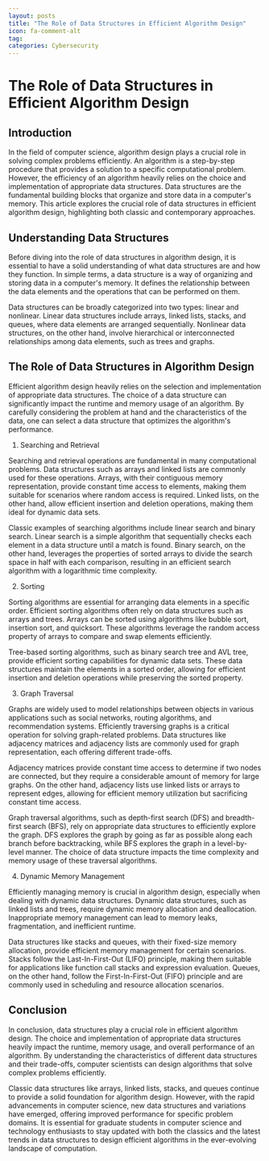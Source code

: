 ```yaml
---
layout: posts
title: "The Role of Data Structures in Efficient Algorithm Design"
icon: fa-comment-alt
tag:      
categories: Cybersecurity
---
```



# The Role of Data Structures in Efficient Algorithm Design

## Introduction

In the field of computer science, algorithm design plays a crucial role in solving complex problems efficiently. An algorithm is a step-by-step procedure that provides a solution to a specific computational problem. However, the efficiency of an algorithm heavily relies on the choice and implementation of appropriate data structures. Data structures are the fundamental building blocks that organize and store data in a computer's memory. This article explores the crucial role of data structures in efficient algorithm design, highlighting both classic and contemporary approaches.

## Understanding Data Structures

Before diving into the role of data structures in algorithm design, it is essential to have a solid understanding of what data structures are and how they function. In simple terms, a data structure is a way of organizing and storing data in a computer's memory. It defines the relationship between the data elements and the operations that can be performed on them.

Data structures can be broadly categorized into two types: linear and nonlinear. Linear data structures include arrays, linked lists, stacks, and queues, where data elements are arranged sequentially. Nonlinear data structures, on the other hand, involve hierarchical or interconnected relationships among data elements, such as trees and graphs.

## The Role of Data Structures in Algorithm Design

Efficient algorithm design heavily relies on the selection and implementation of appropriate data structures. The choice of a data structure can significantly impact the runtime and memory usage of an algorithm. By carefully considering the problem at hand and the characteristics of the data, one can select a data structure that optimizes the algorithm's performance.

1. Searching and Retrieval

Searching and retrieval operations are fundamental in many computational problems. Data structures such as arrays and linked lists are commonly used for these operations. Arrays, with their contiguous memory representation, provide constant time access to elements, making them suitable for scenarios where random access is required. Linked lists, on the other hand, allow efficient insertion and deletion operations, making them ideal for dynamic data sets.

Classic examples of searching algorithms include linear search and binary search. Linear search is a simple algorithm that sequentially checks each element in a data structure until a match is found. Binary search, on the other hand, leverages the properties of sorted arrays to divide the search space in half with each comparison, resulting in an efficient search algorithm with a logarithmic time complexity.

2. Sorting

Sorting algorithms are essential for arranging data elements in a specific order. Efficient sorting algorithms often rely on data structures such as arrays and trees. Arrays can be sorted using algorithms like bubble sort, insertion sort, and quicksort. These algorithms leverage the random access property of arrays to compare and swap elements efficiently.

Tree-based sorting algorithms, such as binary search tree and AVL tree, provide efficient sorting capabilities for dynamic data sets. These data structures maintain the elements in a sorted order, allowing for efficient insertion and deletion operations while preserving the sorted property.

3. Graph Traversal

Graphs are widely used to model relationships between objects in various applications such as social networks, routing algorithms, and recommendation systems. Efficiently traversing graphs is a critical operation for solving graph-related problems. Data structures like adjacency matrices and adjacency lists are commonly used for graph representation, each offering different trade-offs.

Adjacency matrices provide constant time access to determine if two nodes are connected, but they require a considerable amount of memory for large graphs. On the other hand, adjacency lists use linked lists or arrays to represent edges, allowing for efficient memory utilization but sacrificing constant time access.

Graph traversal algorithms, such as depth-first search (DFS) and breadth-first search (BFS), rely on appropriate data structures to efficiently explore the graph. DFS explores the graph by going as far as possible along each branch before backtracking, while BFS explores the graph in a level-by-level manner. The choice of data structure impacts the time complexity and memory usage of these traversal algorithms.

4. Dynamic Memory Management

Efficiently managing memory is crucial in algorithm design, especially when dealing with dynamic data structures. Dynamic data structures, such as linked lists and trees, require dynamic memory allocation and deallocation. Inappropriate memory management can lead to memory leaks, fragmentation, and inefficient runtime.

Data structures like stacks and queues, with their fixed-size memory allocation, provide efficient memory management for certain scenarios. Stacks follow the Last-In-First-Out (LIFO) principle, making them suitable for applications like function call stacks and expression evaluation. Queues, on the other hand, follow the First-In-First-Out (FIFO) principle and are commonly used in scheduling and resource allocation scenarios.

## Conclusion

In conclusion, data structures play a crucial role in efficient algorithm design. The choice and implementation of appropriate data structures heavily impact the runtime, memory usage, and overall performance of an algorithm. By understanding the characteristics of different data structures and their trade-offs, computer scientists can design algorithms that solve complex problems efficiently.

Classic data structures like arrays, linked lists, stacks, and queues continue to provide a solid foundation for algorithm design. However, with the rapid advancements in computer science, new data structures and variations have emerged, offering improved performance for specific problem domains. It is essential for graduate students in computer science and technology enthusiasts to stay updated with both the classics and the latest trends in data structures to design efficient algorithms in the ever-evolving landscape of computation.